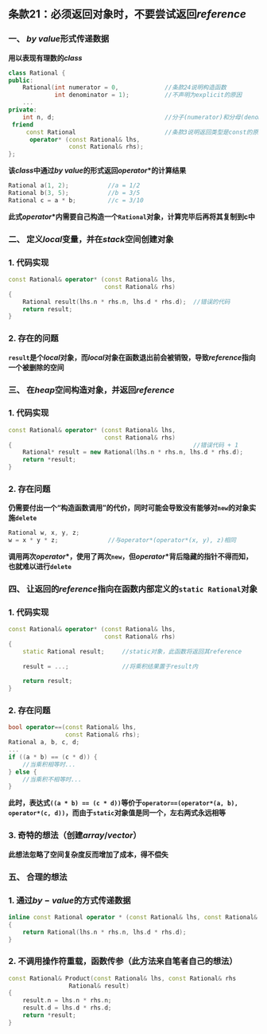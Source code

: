 ## 条款21：必须返回对象时，不要尝试返回$reference$

### 一、 $by\ value$形式传递数据

**用以表现有理数的$class$**

```C++
class Rational {
public:
    Rational(int numerator = 0,				//条款24说明构造函数
             int denominator = 1);			//不声明为explicit的原因
    ...
private:
    int n, d;								//分子(numerator)和分母(denominator)
 friend
     const Rational							//条款3说明返回类型是const的原因
      operator* (const Rational& lhs,
                 const Rational& rhs);
};
```

**该$class$中通过$by\ value$的形式返回$operator*$的计算结果**

```C++
Rational a(1, 2);			//a = 1/2
Rational b(3, 5);			//b = 3/5
Rational c = a * b;			//c = 3/10
```

**此式$operator*$内需要自己构造一个`Rational`对象，计算完毕后再将其复制到c中**



### 二、 定义$local$变量，并在$stack$空间创建对象

### 1. 代码实现

```C++
const Rational& operator* (const Rational& lhs,
                           const Rational& rhs)
{
    Rational result(lhs.n * rhs.n, lhs.d * rhs.d);	//错误的代码
    return result;
}
```

### 2. 存在的问题

**`result`是个$local$对象，而$local$对象在函数退出前会被销毁，导致$reference$指向一个被删除的空间**



### 三、 在$heap$空间构造对象，并返回$reference$

### 1. 代码实现

```C++
const Rational& operator* (const Rational& lhs,
                           const Rational& rhs)
{													//错误代码 + 1
    Rational* result = new Rational(lhs.n * rhs.n, lhs.d * rhs.d);
    return *result;
}
```

### 2. 存在问题

**仍需要付出一个“构造函数调用”的代价，同时可能会导致没有能够对`new`的对象实施`delete`**

```C++
Rational w, x, y, z;
w = x * y * z;				//与operator*(operator*(x, y), z)相同
```

**调用两次$operator*$，使用了两次`new`，但$operator*$背后隐藏的指针不得而知，也就难以进行`delete`**



### 四、 让返回的$reference$指向在函数内部定义的`static Rational`对象

### 1. 代码实现

```C++
const Rational& operator* (const Rational& lhs,
                           const Rational& rhs)
{
    static Rational result;		//static对象，此函数将返回其reference
    
    result = ...;				//将乘积结果置于result内
    
    return result;
}
```

### 2. 存在问题

```C++
bool operator==(const Rational& lhs,
                const Rational& rhs);
Rational a, b, c, d;
...
if ((a * b) == (c * d)) {
    //当乘积相等时...
} else {
    //当乘积不相等时...
}
```

**此时，表达式`((a * b) == (c * d))`等价于`operator==(operator*(a, b), operator*(c, d))`，而由于`static`对象值是同一个，左右两式永远相等**

### 3. 奇特的想法（创建$array/vector$）

**此想法忽略了空间复杂度反而增加了成本，得不偿失**



### 五、 合理的想法

### 1. 通过$by-value$的方式传递数据

```C++
inline const Rational operator * (const Rational& lhs, const Rational& rhs)
{
    return Rational(lhs.n * rhs.n, lhs.d * rhs.d);
}
```

### 2. 不调用操作符重载，函数传参（此方法来自笔者自己的想法）

```C++
const Rational& Product(const Rational& lhs, const Rational& rhs
                 Rational& result)
{
	result.n = lhs.n * rhs.n;
    result.d = lhs.d * rhs.d;
    return *result;
}
```

